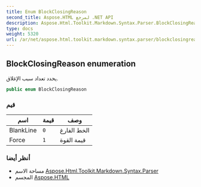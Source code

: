```yaml
---
title: Enum BlockClosingReason
second_title: Aspose.HTML لمرجع .NET API
description: Aspose.Html.Toolkit.Markdown.Syntax.Parser.BlockClosingReason تعداد. يحدد تعداد سبب الإغلاق.
type: docs
weight: 5320
url: /ar/net/aspose.html.toolkit.markdown.syntax.parser/blockclosingreason/
---
```

## BlockClosingReason enumeration

يحدد تعداد سبب الإغلاق.

```csharp
public enum BlockClosingReason
```

### قيم

| اسم | قيمة | وصف |
| --- | --- | --- |
| BlankLine | `0` | الخط الفارغ |
| Force | `1` | قيمة القوة |

### أنظر أيضا

* مساحة الاسم [Aspose.Html.Toolkit.Markdown.Syntax.Parser](../../aspose.html.toolkit.markdown.syntax.parser/)
* المجسم [Aspose.HTML](../../)


